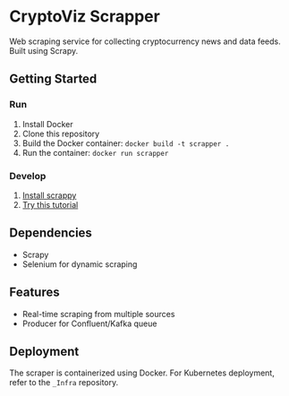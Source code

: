 # CryptoViz Scrapper

Web scraping service for collecting cryptocurrency news and data feeds. Built using Scrapy.

## Getting Started

### Run

1. Install Docker
2. Clone this repository
3. Build the Docker container: `docker build -t scrapper .`
4. Run the container: `docker run scrapper`

### Develop

1. [Install scrappy](https://docs.scrapy.org/en/latest/intro/install.html)
2. [Try this tutorial](https://shinesolutions.com/2018/09/13/running-a-web-crawler-in-a-docker-container/)

## Dependencies

- Scrapy
- Selenium for dynamic scraping

## Features

- Real-time scraping from multiple sources
- Producer for Confluent/Kafka queue

## Deployment

The scraper is containerized using Docker. For Kubernetes deployment, refer to the `_Infra` repository.
